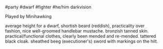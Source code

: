 #party #dwarf #fighter #he/him
darkvision

Played by Minihawking

average height for a dwarf, shortish beard (reddish), practicality over fashion, nice well-groomed handlebar mustache. bronzish tanned skin. practical/functional clothes, clearly been mended and re-mended. tattered black cloak. sheathed beeg (executioner's) sword with markings on the hilt.